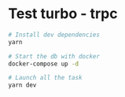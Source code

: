 # Test turbo - trpc

```bash
# Install dev dependencies
yarn 

# Start the db with docker
docker-compose up -d

# Launch all the task
yarn dev
```